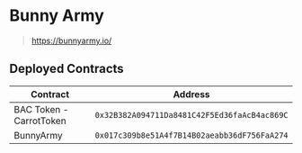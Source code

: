 # Bunny Army

> https://bunnyarmy.io/

## Deployed Contracts

|  Contract | Address |
| --- | --- |
| BAC Token - CarrotToken | `0x32B382A094711Da8481C42F5Ed36faAcB4ac869C` |
| BunnyArmy | `0x017c309b8e51A4f7B14B02aeabb36dF756FaA274` |
